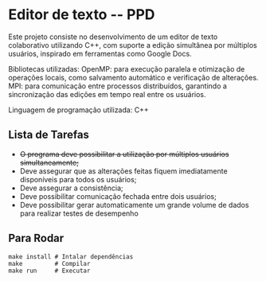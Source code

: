 # Editor de texto -- PPD

Este projeto consiste no desenvolvimento de um editor de texto colaborativo utilizando C++, com suporte a edição simultânea por múltiplos usuários, inspirado em ferramentas como Google Docs.

Bibliotecas utilizadas:
OpenMP: para execução paralela e otimização de operações locais, como salvamento automático e verificação de alterações.
MPI: para comunicação entre processos distribuídos, garantindo a sincronização das edições em tempo real entre os usuários.

Linguagem de programação utilizada: C++

## Lista de Tarefas

- ~~O programa deve possibilitar a utilização por múltiplos usuários simultaneamente;~~
- Deve assegurar que as alterações feitas fiquem imediatamente disponíveis para todos
os usuários;
- Deve assegurar a consistência;
- Deve possibilitar comunicação fechada entre dois usuários;
- Deve possibilitar gerar automaticamente um grande volume de dados para realizar
testes de desempenho

## Para Rodar
```
make install # Intalar dependências
make         # Compilar  
make run     # Executar
```